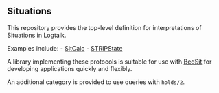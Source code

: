 ## Situations

This repository provides the top-level definition for interpretations of
Situations in Logtalk.

Examples include:
    - [SitCalc](https://github.com/PaulBrownMagic/SitCalc)
	- [STRIPState](https://github.com/PaulBrownMagic/STRIPState)

A library implementing these protocols is suitable for use with
[BedSit](https://github.com/PaulBrownMagic/BedSit) for developing
applications quickly and flexibly.

An additional category is provided to use queries with `holds/2`.
